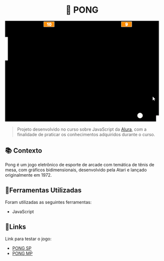 <h1 style="text-align:center">🏓 PONG </h1>

<img src="img/pong.gif" alt="pong">

> Projeto desenvolvido no curso sobre JavaScript da [Alura](https://www.alura.com.br/), com a finalidade de praticar os conhecimentos adquiridos durante o curso.

## 📚 Contexto

Pong é um jogo eletrônico de esporte de arcade com temática de tênis de mesa, com gráficos bidimensionais, desenvolvido pela Atari e lançado originalmente em 1972.

## 📂Ferramentas Utilizadas

Foram utilizadas as seguintes ferramentas:

- JavaScript

## 🔗Links

Link para testar o jogo:

- [PONG SP](https://editor.p5js.org/sl3ep/sketches/LcEiZxJWG)
- [PONG MP](https://editor.p5js.org/sl3ep/sketches/CjKr_7l9G)

